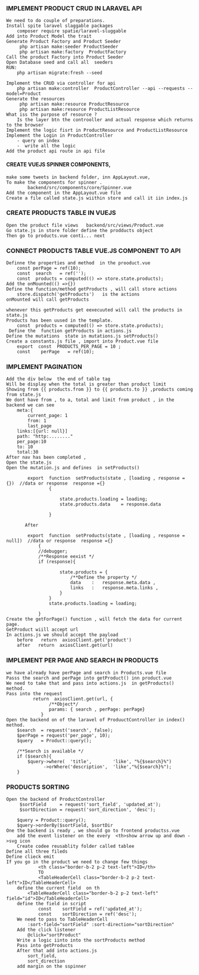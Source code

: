 ### IMPLEMENT PRODUCT CRUD  IN LARAVEL API
    We need to do couple of preparations.
    Install spite laravel slaggable packages
        composer require spatie/laravel-sluggable
    Add into Product Model the trait
    Generate Product Factory and Product Seeder
         php artisan make:seeder ProductSeeder  
         php artisan make:factory  ProductFactory   
    Call the product Factory into Product Seeder
    Open Database seed and call all  seeders
    RUN:  
        php artisan migrate:fresh --seed    

    Implement the CRUD via controller for api
        php artisan make:controller  ProductController --api --requests --model=Product   
    Generate the resources
         php artisan make:resource ProductResource 
         php artisan make:resource ProductListResource 
    What iss the purpose of resource ? 
        Is the layer btn the controoller and actual response which returns to the browser
    Implement the logic fisrt in ProductResource and ProductListResource 
    Implement the Login in ProductController
        - query on index
        -  write all the logic 
    Add the product api route in api file


#### CREATE VUEJS SPINNER COMPONENTS,
    make some tweets in backend folder, inn AppLayout.vue, 
    To make the components for spinner .
            backend/src/components/core/Spinner.vue
    Add the component in the AppLayout.vue file
    Create a file called state.js wiithin store and call it iin index.js


### CREATE PRODUCTS TABLE IN VUEJS
    Open the product file views   backend/src/views/Product.vue
    Go state.js in store folder define the prodducts object
    Then go to products.vue conti... next

### CONNECT PRODUCTS TABLE VUE.JS COMPONENT TO API
    Definne the properties and method  in the prooduct.vue
        const perPage = ref(10);
        const  search   = ref('');
        const  products = computed(() => store.state.products);
    Add the onMounted(() =>{})
    Define the function/method getProducts , will call store actions 
        store.dispatch('getProducts')   is the actions
    onMounted will call getProducts
   
    whenever this getProducts get eexecuuted will call the products in state.js
    Products has been uused in the template.
        const  products = computed(() => store.state.products);
     Define the  function getProducts in actions.js
    Define the mutations  state in mutations.js setProducts()
    Create a constants.js file , import into Product.vue file
        export  const  PRODUCTS_PER_PAGE = 10 ;
        const    perPage   = ref(10);

###  IMPLEMENT PAGINATION
    Add the div below  the end of table tag
    Will be display when the total is greater than product limit
    Showing from {{ products.from }} to {{ products.to }} ,products coming from state.js
    We dont have from , to a, total and limit from product , in the backend we can see
        meta:{
            current_page: 1
            from: 1
            last_page
        links:[{url: null}]
        path: "http:........"
        per_page:10
        to: 10
        total:30
    After nav has been completed , 
    Open the state.js
    Open the mutation.js and defines  in setProducts()

            export  function  setProducts(state , [loading , response = {})  //data or response  response ={}
                    {
                    
                        state.products.loading = loading;
                        state.products.data    = response.data

                    }

           After

            export  function  setProducts(state , [loading , response = null])  //data or response  response ={}
                {
                //debugger;
                /**Response eexist */
                if (response){
                
                        state.products = {
                            /**Define the property */
                            data    :   response.meta.data ,
                            links   :   response.meta.links ,
                        }
                    }
                    state.products.loading = loading;
                
                }
    Create the getForPage() function , will fetch the data for current page.
    GetProduct wiill accept url
    In actions.js we should accept the payload
        before   return  axiosClient.get('product')
        after   return  axiosClient.get(url)

### IMPLEMENT PER PAGE AND SEARCH IN PRODUCTS
    we have already have perPage and search in Products.vue file
    Passs the search and perPage into getProduct() inn product.vue
    We need to take that and pass into actions.js  in getProducts() method.
    Pass into the request  
              return  axiosClient.get(url, {
                    /**Object*/
                    params: { search , perPage: perPage}
                 }
    Open the backend on of the laravel of ProduuctController in index() method.
        $search  = request('search', false);
        $perPage = request('per_page', 10);
        $query   = Product::query();

        /**Search is available */
        if ($search){
            $query->where(  'title',        'like', "%{$search}%")
                  ->orWhere('description',  'like',"%{$search}%");
        }

### PRODUCTS SORTING 
    Open the backend of ProductController
         $sortField     = request('sort_field', 'updated_at');
         $sortDirection = request('sort_direction', 'desc');

        $query = Product::query();
        $query->orderBy($sortField, $sortDir
    One the backend is ready , we should go to frontend productss.vue
        add the event listener on the every  <th>show arrow up and down ->svg icon
        Create codee reusablity folder called tablee
    Define all three fileds
    Define clieck emit
    If you go in the product we need to change few things
                <th class="border-b-2 p-2 text-left">ID</th> 
                TO
                <TableHeaderCell class="border-b-2 p-2 text-left">ID</TableHeaderCell>
        define the current field  on th
            <TableHeaderCell class="border-b-2 p-2 text-left" field="id">ID</TableHeaderCell>
        define the field in script 
                const    sortField = ref('updated_at');
                const    sortDirection = ref('desc');
        We need to pass to TableHeaderCell
            :sort-field="sortField" :sort-direction="sortDirection"
        Add the click listener 
            @click="sortProduct"
        Write a logic iinto into the sortProducts method
        Pass into getProducts 
        After that add into actions.js
            sort_field,
            sort_direction
        add margin on the sspinner
















